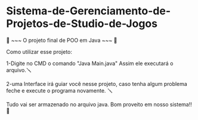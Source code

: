# Sistema-de-Gerenciamento-de-Projetos-de-Studio-de-Jogos
🌟 ~~~ O projeto final de POO em Java ~~~ 🌟

Como utilizar esse projeto: 

1-Digite no CMD o comando "Java Main.java" Assim ele executará o arquivo.🪛

2-uma Interface irá guiar você nesse projeto, caso tenha algum problema feche e execute o programa novamente. 🪛

Tudo vai ser armazenado no arquivo java. Bom proveito em nosso sistema!! 🌟
